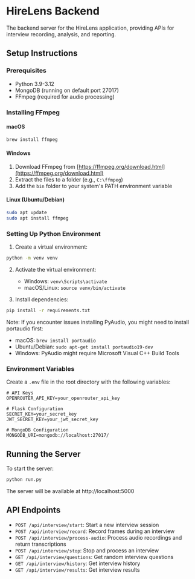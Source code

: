 # HireLens Backend

The backend server for the HireLens application, providing APIs for interview recording, analysis, and reporting.

## Setup Instructions

### Prerequisites

- Python 3.9-3.12
- MongoDB (running on default port 27017)
- FFmpeg (required for audio processing)

### Installing FFmpeg

#### macOS
```bash
brew install ffmpeg
```

#### Windows
1. Download FFmpeg from [https://ffmpeg.org/download.html](https://ffmpeg.org/download.html)
2. Extract the files to a folder (e.g., `C:\ffmpeg`)
3. Add the `bin` folder to your system's PATH environment variable

#### Linux (Ubuntu/Debian)
```bash
sudo apt update
sudo apt install ffmpeg
```

### Setting Up Python Environment

1. Create a virtual environment:
```bash
python -m venv venv
```

2. Activate the virtual environment:
   - Windows: `venv\Scripts\activate`
   - macOS/Linux: `source venv/bin/activate`

3. Install dependencies:
```bash
pip install -r requirements.txt
```

Note: If you encounter issues installing PyAudio, you might need to install portaudio first:
- macOS: `brew install portaudio`
- Ubuntu/Debian: `sudo apt-get install portaudio19-dev`
- Windows: PyAudio might require Microsoft Visual C++ Build Tools

### Environment Variables

Create a `.env` file in the root directory with the following variables:

```
# API Keys
OPENROUTER_API_KEY=your_openrouter_api_key

# Flask Configuration
SECRET_KEY=your_secret_key
JWT_SECRET_KEY=your_jwt_secret_key

# MongoDB Configuration
MONGODB_URI=mongodb://localhost:27017/
```

## Running the Server

To start the server:

```bash
python run.py
```

The server will be available at http://localhost:5000

## API Endpoints

- `POST /api/interview/start`: Start a new interview session
- `POST /api/interview/record`: Record frames during an interview
- `POST /api/interview/process-audio`: Process audio recordings and return transcriptions
- `POST /api/interview/stop`: Stop and process an interview
- `GET /api/interview/questions`: Get random interview questions
- `GET /api/interview/history`: Get interview history
- `GET /api/interview/results`: Get interview results 